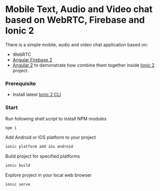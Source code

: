 Mobile Text, Audio and Video chat based on WebRTC, Firebase and Ionic 2
============================== 

There is a simple mobile, audio and video chat application based on:
- WebRTC 
- [Angular Firebase 2](https://github.com/angular/angularfire2)
- [Angular 2](https://angular.io) 
to demonstrate how combine them together inside [Ionic 2](http://ionic.io/2) project. 

### Prerequisite

- Install latest [Ionic 2 CLI](http://ionicframework.com/docs/v2/getting-started/installation)

### Start

Run following shell script to install NPM modules
```bash
npm i
```

Add Android or IOS platform to your project
```bash
ionic platform add ios android
```

Build project for specified platforms
```bash
ionic build
```

Explore project in your local web browser
```bash
ionic serve
```
